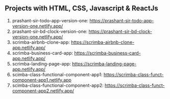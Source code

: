 Projects with HTML, CSS, Javascript & ReactJs
---------------------------------------------

1. prashant-sir-todo-app-version-one: https://prashant-sir-todo-app-version-one.netlify.app/
2. prashant-sir-bd-clock-version-one: https://prashant-sir-bd-clock-version-one.netlify.app/
3. scrimba-airbnb-clone-app: https://scrimba-airbnb-clone-app.netlify.app/
4. scrimba-business-card-app: https://scrimba-business-card-app.netlify.app/
5. scrimba-landing-page-app: https://scrimba-landing-page-app.netlify.app/
6. scimba-class-functional-component-app1: https://scrimba-class-funct-component-app1.netlify.app
7. scimba-class-functional-component-app2: https://scrimba-class-funct-component-app2.netlify.app/
